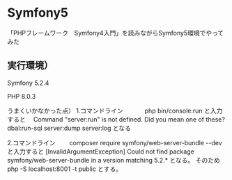 # Symfony5
「PHPフレームワーク　Symfony4入門」を読みながらSymfony5環境でやってみた

## 実行環境）
<p>Symfony 5.2.4</p>
<p>PHP  8.0.3</p>


うまくいかなかった点）
1.コマンドライン
　　　 php bin/console:run
 と入力すると
　Command "server:run" is not defined.
  Did you mean one of these?
      dbal:run-sql
      server:dump
      server:log
  となる

2.コマンドライン
　　composer require symfony/web-server-bundle --dev
  と入力すると
   [InvalidArgumentException]
  Could not find package symfony/web-server-bundle in a version matching 5.2.*
  となる。
  そのため
  php -S localhost:8001 -t public
  とする。
  
  



